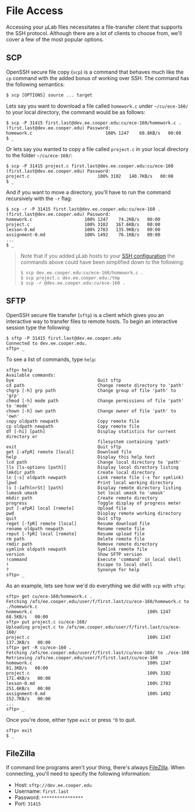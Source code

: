 # File Access

Accessing your µLab files necessitates a file-transfer client that
supports the SSH protocol.  Although there are a lot of clients to
choose from, we'll cover a few of the most popular options.


## SCP

OpenSSH secure file copy (`scp`) is a command that behaves much like the
`cp` command with the added bonus of working over SSH.  The command has
the following semantics:

```
$ scp [OPTIONS] source ... target
```

Lets say you want to download a file called `homework.c` under
`~/cu/ece-160/` to your local directory, the command would be as
follows:

```
$ scp -P 31415 first.last@dev.ee.cooper.edu:cu/ece-160/homework.c .
(first.last@dev.ee.cooper.edu) Password:
homework.c                            100% 1247    60.8KB/s   00:00
$ _
```

Or lets say you wanted to copy a file called `project.c` in your local
directory to the folder `~/cu/ece-160/`:

```
$ scp -P 31415 project.c first.last@dev.ee.cooper.edu:cu/ece-160
(first.last@dev.ee.cooper.edu) Password:
project.c                          100% 3102   140.7KB/s   00:00
$ _
```

And if you want to move a directory, you'll have to run the command
recursively with the `-r` flag:

```
$ scp -r -P 31415 first.last@dev.ee.cooper.edu:cu/ece-160 .
(first.last@dev.ee.cooper.edu) Password:
homework.c                    100% 1247    74.2KB/s   00:00
project.c                     100% 3102   167.6KB/s   00:00
lesson-0.md                   100% 2783   135.9KB/s   00:00
assignment-0.md               100% 1492    76.1KB/s   00:00
...
$ _
```

> Note that if you added µLab hosts to your [SSH configuration] the
> commands above could have been simplified down to the following:
>
> ```
> $ scp dev.ee.cooper.edu:cu/ece-160/homework.c .
> $ scp project.c dev.ee.cooper.edu:/tmp
> $ scp -r @dev.ee.cooper.edu:cu/ece-160 .
> ```


## SFTP

OpenSSH secure file transfer (`sftp`) is a client which gives you an
interactive way to transfer files to remote hosts.  To begin an
interactive session type the following:

```
$ sftp -P 31415 first.last@dev.ee.cooper.edu
Connected to dev.ee.cooper.edu.
sftp> _
```

To see a list of commands, type `help`:

```
sftp> help
Available commands:
bye                                Quit sftp
cd path                            Change remote directory to 'path'
chgrp [-h] grp path                Change group of file 'path' to 'grp'
chmod [-h] mode path               Change permissions of file 'path' to 'mode'
chown [-h] own path                Change owner of file 'path' to 'own'
copy oldpath newpath               Copy remote file
cp oldpath newpath                 Copy remote file
df [-hi] [path]                    Display statistics for current directory or
                                   filesystem containing 'path'
exit                               Quit sftp
get [-afpR] remote [local]         Download file
help                               Display this help text
lcd path                           Change local directory to 'path'
lls [ls-options [path]]            Display local directory listing
lmkdir path                        Create local directory
ln [-s] oldpath newpath            Link remote file (-s for symlink)
lpwd                               Print local working directory
ls [-1afhlnrSt] [path]             Display remote directory listing
lumask umask                       Set local umask to 'umask'
mkdir path                         Create remote directory
progress                           Toggle display of progress meter
put [-afpR] local [remote]         Upload file
pwd                                Display remote working directory
quit                               Quit sftp
reget [-fpR] remote [local]        Resume download file
rename oldpath newpath             Rename remote file
reput [-fpR] local [remote]        Resume upload file
rm path                            Delete remote file
rmdir path                         Remove remote directory
symlink oldpath newpath            Symlink remote file
version                            Show SFTP version
!command                           Execute 'command' in local shell
!                                  Escape to local shell
?                                  Synonym for help
sftp> _
```

As an example, lets see how we'd do everything we did with `scp` with
`sftp`:

```
sftp> get cu/ece-160/homework.c .
Fetching /afs/ee.cooper.edu/user/f/first.last/cu/ece-160/homework.c to ./homework.c
homework.c                                            100% 1247    68.5KB/s   00:00
sftp> put project.c cu/ece-160/
Uploading project.c to /afs/ee.cooper.edu/user/f/first.last/cu/ece-160/
project.c                                             100% 1247   137.3KB/s   00:00
sftp> get -R cu/ece-160 .
Fetching /afs/ee.cooper.edu/user/f/first.last/cu/ece-160/ to ./ece-160
Retrieving /afs/ee.cooper.edu/user/f/first.last/cu/ece-160
homework.c                                            100% 1247    81.3KB/s   00:00
project.c                                             100% 3102   171.4KB/s   00:00
lesson-0.md                                           100% 2783   251.6KB/s   00:00
assignment-0.md                                       100% 1492   152.7KB/s   00:00
...
sftp> _
```

Once you're done, either type `exit` or press `^D` to quit.

```
sftp> exit
$ _
```


## FileZilla

If command line programs aren't your thing, there's always [FileZilla].
When connecting, you'll need to specify the following information:

* Host: `sftp://dev.ee.cooper.edu`
* Username: `first.last`
* Password: `****************`
* Port: `31415`


[SSH configuration]: ssh.md#adding-an-ssh-configuration
[FileZilla]: https://filezilla-project.org/
